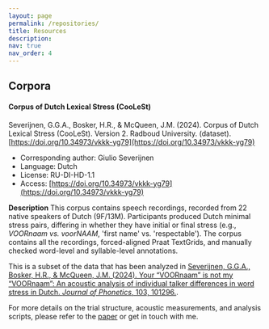 ```yaml
---
layout: page
permalink: /repositories/
title: Resources
description:
nav: true
nav_order: 4
---
```


## Corpora
#### Corpus of Dutch Lexical Stress (CooLeSt)
Severijnen, G.G.A., Bosker, H.R., & McQueen, J.M. (2024). Corpus of Dutch Lexical Stress (CooLeSt). Version 2. Radboud University. (dataset). [https://doi.org/10.34973/vkkk-yg79](https://doi.org/10.34973/vkkk-yg79)

- Corresponding author: Giulio Severijnen
- Language: Dutch
- License: RU-DI-HD-1.1
- Access: [https://doi.org/10.34973/vkkk-yg79](https://doi.org/10.34973/vkkk-yg79)

**Description**
This corpus contains speech recordings, recorded from 22 native speakers of Dutch (9F/13M). Participants produced Dutch minimal stress pairs, differing in whether they have initial or final stress (e.g., *VOORnaam vs. voorNAAM*, 'first name' vs. 'respectable'). The corpus contains all the recordings, forced-aligned Praat TextGrids, and manually checked word-level and syllable-level annotations. 

This is a subset of the data that has been analyzed in [Severĳnen, G.G.A., Bosker, H.R., & McQueen, J.M. (2024). Your “VOORnaam” is not my “VOORnaam”: An acoustic analysis of individual talker differences in word stress in Dutch. *Journal of Phonetics*, 103, 101296.](https://doi.org/10.1016/j.wocn.2024.101296).

For more details on the trial structure, acoustic measurements, and analysis scripts, please refer to the [paper](https://doi.org/10.1016/j.wocn.2024.101296) or get in touch with me.






